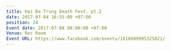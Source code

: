 ```yaml
---
title: Hai Ba Trung Death Fest. pt.2
date: 2017-07-04 16:55:00 +07:00
position: 24
Event date: 2017-07-08 00:00:00 +07:00
Venue: Rec Room
Event URL: https://www.facebook.com/events/1816689995325821/
---
```


